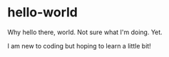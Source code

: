 # hello-world

Why hello there, world. Not sure what I'm doing. Yet.

I am new to coding but hoping to learn a little bit!
